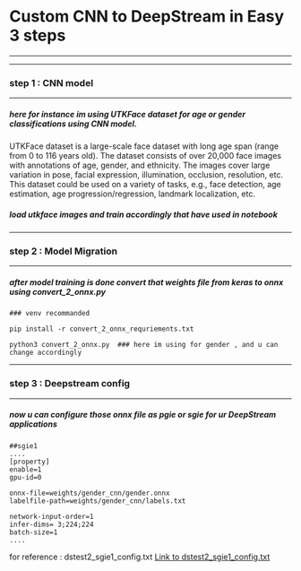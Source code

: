 # Custom CNN to DeepStream in Easy 3 steps

___
___

### step 1 : CNN model
___


##### here for instance im using UTKFace dataset for age or gender classifications using CNN model.

UTKFace dataset is a large-scale face dataset with long age span (range from 0 to 116 years old). The dataset consists of over 20,000 face images with annotations of age, gender, and ethnicity. The images cover large variation in pose, facial expression, illumination, occlusion, resolution, etc. This dataset could be used on a variety of tasks, e.g., face detection, age estimation, age progression/regression, landmark localization, etc. 


##### load utkface images and train accordingly that have used in notebook

___

### step 2 : Model Migration

___

##### after model training is done convert that weights file from keras to onnx using convert_2_onnx.py

```
### venv recommanded

pip install -r convert_2_onnx_requriements.txt

python3 convert_2_onnx.py  ### here im using for gender , and u can change accordingly

```

___


### step 3 : Deepstream config

___

##### now u can configure those onnx file as pgie or sgie for ur DeepStream applications

```
##sgie1
....
[property]
enable=1
gpu-id=0

onnx-file=weights/gender_cnn/gender.onnx
labelfile-path=weights/gender_cnn/labels.txt

network-input-order=1
infer-dims= 3;224;224
batch-size=1
....

```
for reference : dstest2_sgie1_config.txt <a href="https://github.com/bharath5673/Deepstream/blob/main/DeepStream-MultiModel/face/dstest2_sgie1_config.txt">Link to dstest2_sgie1_config.txt</a>

